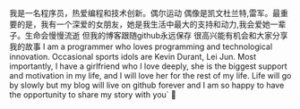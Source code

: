 我是一名程序员，热爱编程和技术创新。偶尔运动 偶像是凯文杜兰特,雷军。最重要的是，我有一个深爱的女朋友，她是我生活中最大的支持和动力,我会爱她一辈子。生命会慢慢流逝 但我的博客跟随github永远保存 很高兴能有机会和大家分享我的故事 I am a programmer who loves programming and technological innovation. Occasional sports idols are Kevin Durant, Lei Jun. Most importantly, I have a girlfriend who I love deeply, she is the biggest support and motivation in my life, and I will love her for the rest of my life. Life will go by slowly but my blog will live on github forever and I am so happy to have the opportunity to share my story with you`
🦉